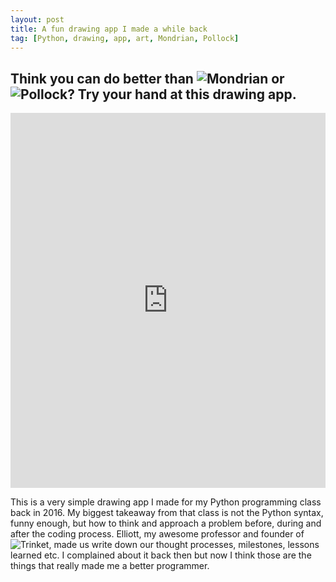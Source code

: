 ```yaml
---
layout: post
title: A fun drawing app I made a while back
tag: [Python, drawing, app, art, Mondrian, Pollock]
---
```


## Think you can do better than ![Mondrian](https://goo.gl/images/Z1Y62h) or ![Pollock](https://goo.gl/images/KfV9vS)? Try your hand at this drawing app.
<iframe src="https://trinket.io/embed/python/047571e62f?showInstructions=true" width="100%" height="600" frameborder="0" marginwidth="0" marginheight="0" allowfullscreen></iframe>


This is a very simple drawing app I made for my Python programming class back in 2016. My biggest takeaway from that class is not the Python syntax, funny enough, but how to think and approach a problem before, during and after the coding process. Elliott, my awesome professor and founder of ![Trinket](https://trinket.io/), made us write down our thought processes, milestones, lessons learned etc. I complained about it back then but now I think those are the things that really made me a better programmer.
